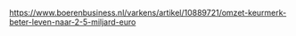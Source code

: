 https://www.boerenbusiness.nl/varkens/artikel/10889721/omzet-keurmerk-beter-leven-naar-2-5-miljard-euro